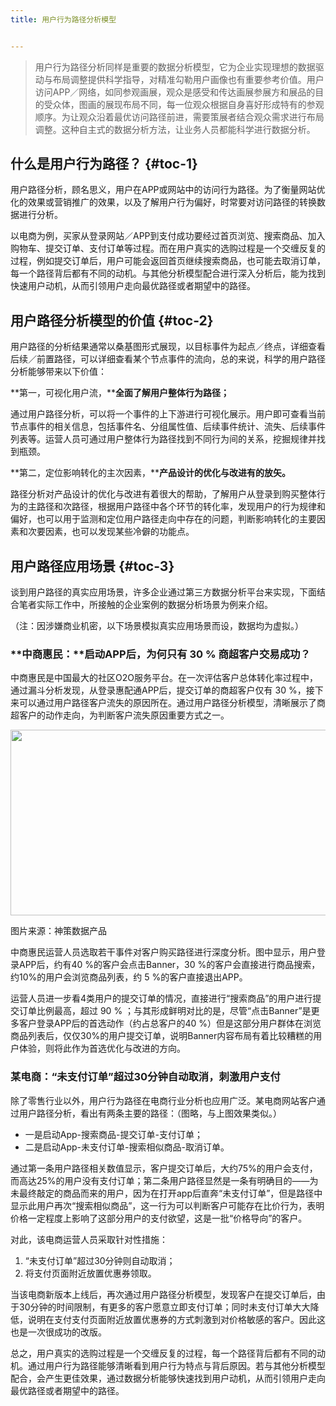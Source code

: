 ```yaml
---
title: 用户行为路径分析模型


---
```

> 用户行为路径分析同样是重要的数据分析模型，它为企业实现理想的数据驱动与布局调整提供科学指导，对精准勾勒用户画像也有重要参考价值。用户访问APP／网络，如同参观画展，观众是感受和传达画展参展方和展品的目的受众体，图画的展现布局不同，每一位观众根据自身喜好形成特有的参观顺序。为让观众沿着最优访问路径前进，需要策展者结合观众需求进行布局调整。这种自主式的数据分析方法，让业务人员都能科学进行数据分析。

## 什么是用户行为路径？ {#toc-1}

用户路径分析，顾名思义，用户在APP或网站中的访问行为路径。为了衡量网站优化的效果或营销推广的效果，以及了解用户行为偏好，时常要对访问路径的转换数据进行分析。

以电商为例，买家从登录网站／APP到支付成功要经过首页浏览、搜索商品、加入购物车、提交订单、支付订单等过程。而在用户真实的选购过程是一个交缠反复的过程，例如提交订单后，用户可能会返回首页继续搜索商品，也可能去取消订单，每一个路径背后都有不同的动机。与其他分析模型配合进行深入分析后，能为找到快速用户动机，从而引领用户走向最优路径或者期望中的路径。

## 用户路径分析模型的价值 {#toc-2}

用户路径的分析结果通常以桑基图形式展现，以目标事件为起点／终点，详细查看后续／前置路径，可以详细查看某个节点事件的流向，总的来说，科学的用户路径分析能够带来以下价值：

**第一，可视化用户流，****全面了解用户整体行为路径；**

通过用户路径分析，可以将一个事件的上下游进行可视化展示。用户即可查看当前节点事件的相关信息，包括事件名、分组属性值、后续事件统计、流失、后续事件列表等。运营人员可通过用户整体行为路径找到不同行为间的关系，挖掘规律并找到瓶颈。

**第二，定位影响转化的主次因素，****产品设计的优化与改进有的放矢。**

路径分析对产品设计的优化与改进有着很大的帮助，了解用户从登录到购买整体行为的主路径和次路径，根据用户路径中各个环节的转化率，发现用户的行为规律和偏好，也可以用于监测和定位用户路径走向中存在的问题，判断影响转化的主要因素和次要因素，也可以发现某些冷僻的功能点。

## 用户路径应用场景 {#toc-3}

谈到用户路径的真实应用场景，许多企业通过第三方数据分析平台来实现，下面结合笔者实际工作中，所接触的企业案例的数据分析场景为例来介绍。

（注：因涉嫌商业机密，以下场景模拟真实应用场景而设，数据均为虚拟。）

### **中商惠民：****启动APP后，为何只有 30 % 商超客户交易成功？**

中商惠民是中国最大的社区O2O服务平台。在一次评估客户总体转化率过程中，通过漏斗分析发现，从登录惠配通APP后，提交订单的商超客户仅有 30 %，接下来可以通过用户路径客户流失的原因所在。通过用户路径分析模型，清晰展示了商超客户的动作走向，为判断客户流失原因重要方式之一。

<img loading="lazy" class="aligncenter" src="https://haomou.oss-cn-beijing.aliyuncs.com/upload/2021/05/v8UsicxqVIUWKl1qq5Qf-1.png?x-oss-process=image/quality,q_10/resize,m_lfit,w_200" data-src="https://haomou.oss-cn-beijing.aliyuncs.com/upload/2021/05/v8UsicxqVIUWKl1qq5Qf-1.png?x-oss-process=image/format,webp" alt="" width="664" height="297" data-action="zoom" />

图片来源：神策数据产品

中商惠民运营人员选取若干事件对客户购买路径进行深度分析。图中显示，用户登录APP后，约有40 %的客户会点击Banner，30 %的客户会直接进行商品搜索，约10%的用户会浏览商品列表，约 5 %的客户直接退出APP。

运营人员进一步看4类用户的提交订单的情况，直接进行“搜索商品”的用户进行提交订单比例最高，超过 90 % ；与其形成鲜明对比的是，尽管“点击Banner”是更多客户登录APP后的首选动作（约占总客户的40 %）但是这部分用户群体在浏览商品列表后，仅仅30%的用户提交订单，说明Banner内容布局有着比较糟糕的用户体验，则将此作为首选优化与改进的方向。

### **某电商：“未支付订单”超过30分钟自动取消，刺激用户支付**

除了零售行业以外，用户行为路径在电商行业分析也应用广泛。某电商网站客户通过用户路径分析，看出有两条主要的路径：（图略，与上图效果类似。）

* 一是启动App-搜索商品-提交订单-支付订单；
* 二是启动App-未支付订单-搜索相似商品-取消订单。

通过第一条用户路径相关数值显示，客户提交订单后，大约75%的用户会支付，而高达25%的用户没有支付订单；第二条用户路径显然是一条有明确目的——为未最终敲定的商品而来的用户，因为在打开app后直奔“未支付订单”，但是路径中显示此用户再次“搜索相似商品”，这一行为可以判断客户可能存在比价行为，表明价格一定程度上影响了这部分用户的支付欲望，这是一批“价格导向”的客户。

对此，该电商运营人员采取针对性措施：

  1. “未支付订单”超过30分钟则自动取消；
  2. 将支付页面附近放置优惠券领取。

当该电商新版本上线后，再次通过用户路径分析模型，发现客户在提交订单后，由于30分钟的时间限制，有更多的客户愿意立即支付订单；同时未支付订单大大降低，说明在支付支付页面附近放置优惠券的方式刺激到对价格敏感的客户。因此这也是一次很成功的改版。

总之，用户真实的选购过程是一个交缠反复的过程，每一个路径背后都有不同的动机。通过用户行为路径能够清晰看到用户行为特点与背后原因。若与其他分析模型配合，会产生更佳效果，通过数据分析能够快速找到用户动机，从而引领用户走向最优路径或者期望中的路径。
